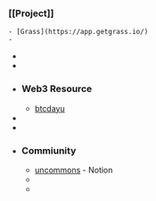 ### [[Project]]
	- [Grass](https://app.getgrass.io/)
	-
-
-
- ### Web3 Resource
	- [btcdayu](https://btcdayu.gitbook.io/dayu)
-
-
- ### Commiunity
	- [uncommons](https://uncommons.notion.site/Uncommons-04ea0224d3cd4fe9b5181b6dd22d02b4) - Notion
	-
	-